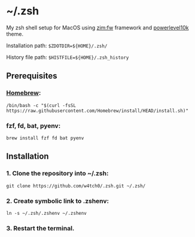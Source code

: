 # ~/.zsh

My zsh shell setup for MacOS using [zim:fw](https://github.com/zimfw/zimfw) framework and [powerlevel10k](https://github.com/romkatv/powerlevel10k) theme.

Installation path: `$ZDOTDIR=${HOME}/.zsh/`

History file path: `$HISTFILE=${HOME}/.zsh_history`

## Prerequisites

### [Homebrew](https://brew.sh):
`
/bin/bash -c "$(curl -fsSL https://raw.githubusercontent.com/Homebrew/install/HEAD/install.sh)"
`
### fzf, fd, bat, pyenv:
`
brew install fzf fd bat pyenv
`


## Installation

### 1. Clone the repository into ~/.zsh:
`
git clone https://github.com/w4tch0/.zsh.git ~/.zsh/
`

### 2. Create symbolic link to .zshenv:
`
ln -s ~/.zsh/.zshenv ~/.zshenv
`

### 3. Restart the terminal.
